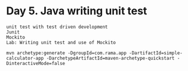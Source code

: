 # Day 5. Java writing unit test
    unit test with test driven development
    Junit
    Mockito
    Lab: Writing unit test and use of Mockito

    mvn archetype:generate -DgroupId=com.rama.app -DartifactId=simple-calculator-app -DarchetypeArtifactId=maven-archetype-quickstart -DinteractiveMode=false
